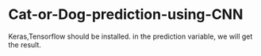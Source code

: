 # Cat-or-Dog-prediction-using-CNN
Keras,Tensorflow should be installed.
in the prediction variable, we will get the result.
